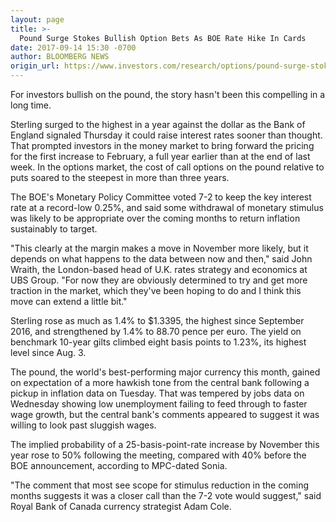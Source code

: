 ```yaml
---
layout: page
title: >-
  Pound Surge Stokes Bullish Option Bets As BOE Rate Hike In Cards
date: 2017-09-14 15:30 -0700
author: BLOOMBERG NEWS
origin_url: https://www.investors.com/research/options/pound-surge-stokes-bullish-option-bets-as-boe-rate-hike-in-cards/
---
```







For investors bullish on the pound, the story hasn't been this compelling in a long time.


Sterling surged to the highest in a year against the dollar as the Bank of England signaled Thursday it could raise interest rates sooner than thought. That prompted investors in the money market to bring forward the pricing for the first increase to February, a full year earlier than at the end of last week. In the options market, the cost of call options on the pound relative to puts soared to the steepest in more than three years.


The BOE's Monetary Policy Committee voted 7-2 to keep the key interest rate at a record-low 0.25%, and said some withdrawal of monetary stimulus was likely to be appropriate over the coming months to return inflation sustainably to target.


"This clearly at the margin makes a move in November more likely, but it depends on what happens to the data between now and then," said John Wraith, the London-based head of U.K. rates strategy and economics at UBS Group. "For now they are obviously determined to try and get more traction in the market, which they've been hoping to do and I think this move can extend a little bit."


Sterling rose as much as 1.4% to $1.3395, the highest since September 2016, and strengthened by 1.4% to 88.70 pence per euro. The yield on benchmark 10-year gilts climbed eight basis points to 1.23%, its highest level since Aug. 3.


The pound, the world's best-performing major currency this month, gained on expectation of a more hawkish tone from the central bank following a pickup in inflation data on Tuesday. That was tempered by jobs data on Wednesday showing low unemployment failing to feed through to faster wage growth, but the central bank's comments appeared to suggest it was willing to look past sluggish wages.


The implied probability of a 25-basis-point-rate increase by November this year rose to 50% following the meeting, compared with 40% before the BOE announcement, according to MPC-dated Sonia.


"The comment that most see scope for stimulus reduction in the coming months suggests it was a closer call than the 7-2 vote would suggest," said Royal Bank of Canada currency strategist Adam Cole.





